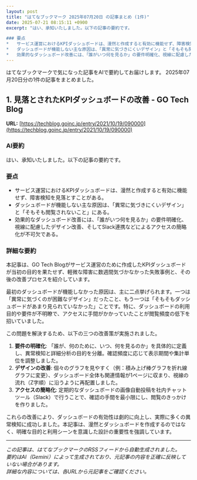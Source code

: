 ```yaml
---
layout: post
title: "はてなブックマーク 2025年07月20日 の記事まとめ (1件)"
date: 2025-07-21 08:15:11 +0900
excerpt: "はい、承知いたしました。以下の記事の要約です。

### 要点
*   サービス運営におけるKPIダッシュボードは、漫然と作成すると有効に機能せず、障害検知を見落とすことがある。
*   ダッシュボードが機能しない主な原因は、「異常に気づきにくいデザイン」と「そもそも閲覧されないこと」にある。
*   効果的なダッシュボード改善には、「誰がいつ何を見るか」の要件明確化、視線に配慮したデザイン改善、..."
---
```


はてなブックマークで気になった記事をAIで要約してお届けします。
2025年07月20日分の1件の記事をまとめました。

## 1. 見落とされたKPIダッシュボードの改善 - GO Tech Blog

**URL:** [https://techblog.goinc.jp/entry/2021/10/19/090000](https://techblog.goinc.jp/entry/2021/10/19/090000)

### AI要約

はい、承知いたしました。以下の記事の要約です。

### 要点
*   サービス運営におけるKPIダッシュボードは、漫然と作成すると有効に機能せず、障害検知を見落とすことがある。
*   ダッシュボードが機能しない主な原因は、「異常に気づきにくいデザイン」と「そもそも閲覧されないこと」にある。
*   効果的なダッシュボード改善には、「誰がいつ何を見るか」の要件明確化、視線に配慮したデザイン改善、そしてSlack連携などによるアクセスの簡略化が不可欠である。

### 詳細な要約

本記事は、GO Tech Blogがサービス運営のために作成したKPIダッシュボードが当初の目的を果たせず、軽微な障害に数週間気づかなかった失敗事例と、その後の改善プロセスを紹介しています。

最初のダッシュボードが機能しなかった原因は、主に二点挙げられます。一つは「異常に気づくのが困難なデザイン」だったこと、もう一つは「そもそもダッシュボードがあまり見られていなかった」ことです。特に、ダッシュボードの利用目的や要件が不明瞭で、アクセスに手間がかかっていたことが閲覧頻度の低下を招いていました。

この問題を解決するため、以下の三つの改善策が実施されました。
1.  **要件の明確化**: 「誰が、何のために、いつ、何を見るのか」を具体的に定義し、異常検知と詳細分析の目的を分離。確認頻度に応じて表示期間や集計単位を調整しました。
2.  **デザインの改善**: 個々のグラフを見やすく（例：積み上げ棒グラフを折れ線グラフに変更）、ダッシュボード全体も関連情報が1ページに収まり、視線の流れ（Z字順）に沿うように再配置しました。
3.  **アクセスの簡略化**: 定期的なダッシュボードの画像自動投稿を社内チャットツール（Slack）で行うことで、確認の手間を最小限にし、閲覧のきっかけを作りました。

これらの改善により、ダッシュボードの有効性は劇的に向上し、実際に多くの異常検知に成功しました。本記事は、漫然とダッシュボードを作成するのではなく、明確な目的と利用シーンを意識した設計の重要性を強調しています。

---

*この記事は、はてなブックマークのRSSフィードから自動生成されました。*  
*要約はAI（Gemini）によって生成されており、元記事の内容を正確に反映していない場合があります。*  
*詳細な内容については、各URLから元記事をご確認ください。*
